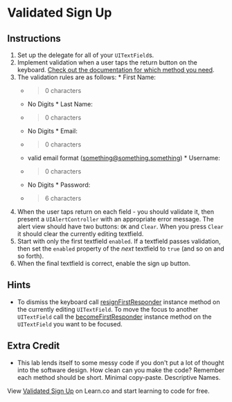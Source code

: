 

# Validated Sign Up

## Instructions

  1. Set up the delegate for all of your `UITextField`s.
  2. Implement validation when a user taps the return button on the keyboard. [Check out the documentation for which method you need](https://developer.apple.com/library/ios/documentation/uikit/reference/UITextFieldDelegate_Protocol/UITextFieldDelegate/UITextFieldDelegate.html).
  3. The validation rules are as follows:
    * First Name:
      * > 0 characters
      * No Digits
    * Last Name:
      * > 0 characters
      * No Digits
    * Email:
      * > 0 characters
      * valid email format (something@something.something)
    * Username:
      * > 0 characters
      * No Digits
    * Password:
      * > 6 characters
  4. When the user taps return on each field - you should validate it, then present a ```UIAlertController``` with an appropriate error message. The alert view should have two buttons: `OK` and `Clear`. When you press `Clear` it should clear the currently editing textfield.
  5. Start with only the first textfield `enabled`. If a textfield passes validation, then set the `enabled` property of the _next_ textfield to `true` (and so on and so forth).
  6. When the final textfield is correct, enable the sign up button.

## Hints

  * To dismiss the keyboard call [resignFirstResponder](https://developer.apple.com/library/ios/documentation/uikit/reference/UIResponder_Class/Reference/Reference.html#//apple_ref/occ/instm/UIResponder/resignFirstResponder) instance method on the currently editing `UITextField`. To move the focus to another `UITextField` call the [becomeFirstResponder](https://developer.apple.com/library/ios/documentation/uikit/reference/UIResponder_Class/Reference/Reference.html#//apple_ref/occ/instm/UIResponder/becomeFirstResponder) instance method on the `UITextField` you want to be focused.

## Extra Credit 

  * This lab lends itself to some messy code if you don't put a lot of thought into the software design. How clean can you make the code? Remember each method should be short. Minimal copy-paste. Descriptive Names.

<p data-visibility='hidden'>View <a href='https://learn.co/lessons/validated-signup' title='Validated Sign Up'>Validated Sign Up</a> on Learn.co and start learning to code for free.</p>
